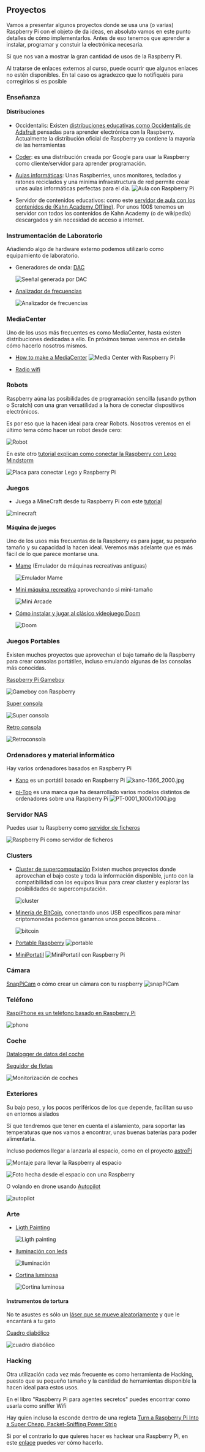 ## Proyectos

Vamos a presentar algunos proyectos donde se usa una (o varias) Raspberry Pi con el objeto de da ideas, en absoluto vamos en este punto  detalles de cómo implementarlos. Antes de eso tenemos que aprender a instalar, programar y constuir la electrónica necesaria.

Sí que nos van a mostrar la gran cantidad de usos de la Raspberry Pi.

Al tratarse de enlaces externos al curso, puede ocurrir que algunos enlaces no estén disponibles. En tal caso os agradezco que lo notifiquéis para corregirlos si es posible

### Enseñanza

#### Distribuciones

* Occidentalis: Existen [distribuciones  educativas como Occidentalis de Adafruit](https://learn.adafruit.com/adafruit-raspberry-pi-educational-linux-distro) pensadas para aprender electrónica con la Raspberry. Actualmente la distribución oficial de Raspberry ya contiene la mayoría de las herramientas

* [Coder](https://googlecreativelab.github.io/coder/): es una distribución creada por Google para usar la Raspberry como cliente/servidor para aprender programación.

* [Aulas informáticas](https://www.raspberrypi.org/blog/bringing-computing-to-rural-cameroon/): Unas Raspberries, unos monitores, teclados y ratones reciclados y una mínima infraestructura de red permite crear unas aulas informáticas perfectas para el día.
![Aula con Raspberry Pi](./images/AulaPi.jpg)

* Servidor de contenidos educativos: como este [servidor de aula con los contenidos de (Kahn Academy Offline)](http://www.raspberrypi.org/archives/3829?sf12291563=1). Por unos 100$ tenemos un servidor con todos los contenidos de Kahn Academy (o de wikipedia) descargados y sin necesidad de acceso a internet.

### Instrumentación de Laboratorio

Añadiendo algo de hardware externo podemos utilizarlo como equipamiento de laboratorio.

* Generadores de onda: [DAC](https://learn.adafruit.com/mcp4725-12-bit-dac-with-raspberry-pi)

  ![Seeñal generada por DAC](./images/DAC_Scope.png)

* [Analizador de frecuencias](https://learn.adafruit.com/freq-show-raspberry-pi-rtl-sdr-scanner)

  ![Analizador de frecuencias](./images/DSC00699.jpg)


### MediaCenter

Uno de los usos más frecuentes es como MediaCenter, hasta existen distribuciones dedicadas a ello. En próximos temas veremos en detalle cómo hacerlo nosotros mismos.

* [How to make a MediaCenter](https://learn.adafruit.com/raspberry-pi-as-a-media-center?view=all)
![Media Center with Raspberry Pi](./images/raspberry_pi_xbmc_playing_music.jpg)

* [Radio wifi](https://learn.adafruit.com/pi-wifi-radio?view=all) 

### Robots

Raspberry aúna las posibilidades de programación sencilla (usando python o Scratch) con una gran versatilidad a la hora de conectar dispositivos electrónicos.

Es por eso que la hacen ideal para crear Robots. Nosotros veremos en el último tema cómo hacer un robot desde cero:

![Robot](./images/RobotTop.jpg)

En este otro [tutorial explican como conectar la Raspberry con Lego Mindstorm](https://learn.sparkfun.com/tutorials/getting-started-with-the-brickpi?_ga=1.260570443.733603098.1443800444)

![Placa para conectar Lego y Raspberry Pi](./images/Brick_Pi_Hookup_Guide-12.jpg)


### Juegos

* Juega a MineCraft desde tu Raspberry Pi con este [tutorial](https://learn.adafruit.com/running-minecraft-on-a-raspberry-pi)

![minecraft](./images/minecraft2.jpg)

#### Máquina de juegos

Uno de los usos más frecuentas de la Raspberry es para jugar, su pequeño tamaño y su capacidad la hacen ideal. Veremos más adelante que es más fácil de lo que parece montarse una.

* [Mame](https://learn.adafruit.com/retro-gaming-with-raspberry-pi?view=all) (Emulador de máquinas recreativas antiguas)

  ![Emulador Mame](./images/gaming_joust.jpg)

* [Mini máquina recreativa](https://learn.adafruit.com/cupcade-raspberry-pi-micro-mini-arcade-game-cabinet?view=all) aprovechando si mini-tamaño

  ![Mini Arcade](./images/gaming_cover.jpg)

* [Cómo instalar y jugar al clásico videojuego  Doom](https://learn.sparkfun.com/tutorials/setting-up-raspbian-and-doom?_ga=1.227922267.733603098.1443800444)

  ![Doom](./images/doom.png)

### Juegos Portables

Existen muchos proyectos que aprovechan el bajo tamaño de la Raspberry para crear consolas portátiles, incluso emulando algunas de las consolas más conocidas.

[Raspberry Pi Gameboy](https://learn.adafruit.com/pigrrl-raspberry-pi-gameboy?view=all)

![Gameboy con Raspberry](./images/gaming_pigrrl-adabot.jpg)

[Super consola](https://learn.adafruit.com/super-game-pi?view=all)

![Super consola](./images/gaming_hero-hands1.jpg)


[Retro consola](https://www.instructables.com/id/Breadboard-RetroPie/)

![Retroconsola](./images/retroconsola.jpg)


### Ordenadores y material informático

Hay varios ordenadores basados en Raspberry Pi

* [Kano](http://www.raspberrypi-spy.co.uk/2016/04/kano-computer-kit-first-impressions/) es un portátil  basado en Raspberry Pi
![kano-1366_2000.jpg](./images/kano-1366_2000.jpg)

* [pi-Top](https://www.pi-top.com/) es una marca que ha desarrollado varios modelos distintos de ordenadores sobre una Raspberry Pi
![PT-0001_1000x1000.jpg](./images/PT-0001_1000x1000.jpg)


### Servidor NAS

Puedes usar tu Raspberry como [servidor de ficheros](https://www.adslzone.net/2016/08/24/convierte-cualquier-disco-duro-nas-gracias-la-raspberry-pi-3/)

![Raspberry Pi como servidor de ficheros](http://www.davidhunt.ie/wp-content/uploads/2013/01/IMG_7585.jpg)

### Clusters

* [Cluster de supercomputación](http://www.cyberhades.com/2014/02/19/tutorial-para-instalar-un-cluster-de-40-nodos-con-raspberry-pi/) Existen muchos proyectos donde aprovechan el bajo coste y toda la información disponible, junto con la compatibilidad con los equipos linux para crear cluster y explorar las posibilidades de supercomputación.

  ![cluster](./images/PiCluster1.JPG)

* [Minería de BitCoin](https://learn.adafruit.com/piminer-raspberry-pi-bitcoin-miner), conectando unos USB específicos para minar criptomonedas podemos ganarnos unos pocos bitcoins...

  ![bitcoin](./images/bcminer1_1200.jpg)

* [Portable Raspberry](https://learn.adafruit.com/touch-pi-portable-raspberry-pi)
![portable](./images/hero-face3-sm.jpg)


* [MiniPortatil](https://learn.adafruit.com/mini-raspberry-pi-handheld-notebook-palmtop)
![MiniPortatil con Raspberry Pi](./images/hero-pitop-sm.jpg)

### Cámara

[SnapPiCam](https://learn.adafruit.com/snappicam-raspberry-pi-camera) o cómo crear un cámara con tu raspberry
![snapPiCam](./images/snappy_cam.jpg)


### Teléfono

[RaspiPhone es un teléfono basado en Raspberry Pi](https://learn.adafruit.com/piphone-a-raspberry-pi-based-cellphone?view=all)

![phone](./images/RaspiPhone.jpg)

### Coche

[Datalogger de datos del coche](http://www.stuffaboutcode.com/2013/07/raspberry-pi-reading-car-obd-ii-data.html)

[Seguidor de flotas](http://www.stuffaboutcode.com/2013/10/raspberry-pi-car-cam-gps-data-map.html)

![Monitorización de coches](./images/coche.jpg)

### Exteriores

Su bajo peso, y los pocos periféricos de los que depende, facilitan su uso en entornos aislados

Sí que tendremos que tener en cuenta el aislamiento, para soportar las temperaturas que nos vamos a encontrar, unas buenas baterías para poder alimentarla.

Incluso podemos llegar a lanzarla al espacio, como en el proyecto [astroPi](https://astro-pi.org/)

![Montaje para llevar la Raspberry al espacio](http://cdn.arstechnica.net/wp-content/uploads/2012/12/balloon-electronics.jpg)

![Foto hecha desde el espacio con una Raspberry](http://cdn.arstechnica.net/wp-content/uploads/2012/12/balloon-shot.jpeg)

O volando en drone usando  [Autopilot](http://erlerobotics.com/blog/meet-the-last-autopilot-for-building-robots-erle-brain-2/)

![autopilot](https://pbs.twimg.com/media/CUAG0x8WoAAeHjp.jpg)

### Arte

* [Ligth Painting](https://learn.adafruit.com/light-painting-with-raspberry-pi)

  ![Ligth painting](./images/fire.jpg)

* [Iluminación con leds](https://learn.adafruit.com/neopixels-on-raspberry-pi)

  ![Iluminación](./images/leds.jpg)

* [Cortina luminosa](https://learn.adafruit.com/1500-neopixel-led-curtain-with-raspberry-pi-fadecandy?view=all)

  ![Cortina luminosa](./images/leds_curtain-anim.gif)

#### Instrumentos de tortura

No te asustes es sólo un [láser que se mueve aleatoriamente](https://learn.adafruit.com/raspberry-pi-wifi-controlled-cat-laser-toy?view=all) y que le encantará a tu gato

[Cuadro diabólico](https://learn.adafruit.com/creepy-face-tracking-portrait?view=all)

  ![cuadro diabólico](./images/raspberry_pi_DSC00316.jpg)

### Hacking

Otra utilización cada vez más frecuente es como herramienta de Hacking, puesto que su pequeño tamaño y la cantidad de herramientas disponible la hacen ideal para estos usos.

En el libro "Raspberry Pi para agentes secretos" puedes encontrar como usarla como sniffer Wifi

Hay quien incluso la esconde dentro de una regleta [Turn a Raspberry Pi Into a Super Cheap, Packet-Sniffing Power Strip](http://lifehacker.com/six-great-diy-projects-for-hacking-computers-and-networ-1649618886)

Si por el contrario lo que quieres hacer es hackear una Raspberry Pi, en este [enlace](https://geekytheory.com/hacking-raspberry-pi/) puedes ver cómo hacerlo.


